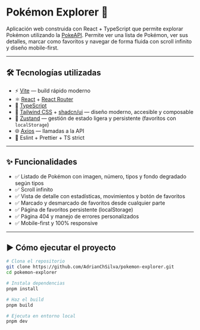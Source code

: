 # Pokémon Explorer 🧭

Aplicación web construida con React + TypeScript que permite explorar Pokémon utilizando la [PokeAPI](https://pokeapi.co). Permite ver una lista de Pokémon, ver sus detalles, marcar como favoritos y navegar de forma fluida con scroll infinito y diseño mobile-first.

---

## 🛠️ Tecnologías utilizadas

- ⚡️ [Vite](https://vitejs.dev/) — build rápido moderno
- ⚛️ [React](https://reactjs.org/) + [React Router](https://reactrouter.com/)
- 🔐 [TypeScript](https://www.typescriptlang.org/)
- 🎨 [Tailwind CSS](https://tailwindcss.com/) + [shadcn/ui](https://ui.shadcn.com/) — diseño moderno, accesible y composable
- 💾 [Zustand](https://zustand-demo.pmnd.rs/) — gestión de estado ligera y persistente (favoritos con `localStorage`)
- 🌐 [Axios](https://axios-http.com/) — llamadas a la API
- 🧪 Eslint + Prettier + TS strict

---


## ✨ Funcionalidades

- ✅ Listado de Pokémon con imagen, número, tipos y fondo degradado según tipos
- ✅ Scroll infinito
- ✅ Vista de detalle con estadísticas, movimientos y botón de favoritos
- ✅ Marcado y desmarcado de favoritos desde cualquier parte
- ✅ Página de favoritos persistente (localStorage)
- ✅ Página 404 y manejo de errores personalizados
- ✅ Mobile-first y 100% responsive

---

## ▶️ Cómo ejecutar el proyecto

```bash
# Clona el repositorio
git clone https://github.com/AdrianChSilva/pokemon-explorer.git
cd pokemon-explorer

# Instala dependencias
pnpm install

# Haz el build
pnpm build

# Ejecuta en entorno local
pnpm dev
